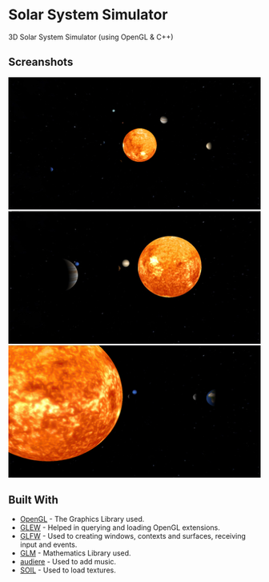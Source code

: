 # Solar System Simulator
 3D Solar System Simulator (using OpenGL & C++)

## Screanshots
![Solar System Simulator](https://github.com/egor-hru/Solar_System_Simulator/blob/master/Screenshots/1.jpg)
![Solar System Simulator](https://github.com/egor-hru/Solar_System_Simulator/blob/master/Screenshots/2.jpg)
![Solar System Simulator](https://github.com/egor-hru/Solar_System_Simulator/blob/master/Screenshots/3.jpg)

 ## Built With
* [OpenGL](https://www.opengl.org/) - The Graphics Library used.
* [GLEW](http://glew.sourceforge.net/) - Helped in querying and loading OpenGL extensions.
* [GLFW](https://www.glfw.org/) - Used to creating windows, contexts and surfaces, receiving input and events.
* [GLM](https://glm.g-truc.net/0.9.9/index.html) - Mathematics Library used.
* [audiere](http://audiere.sourceforge.net/) - Used to add music.
* [SOIL](https://www.lonesock.net/soil.html) - Used to load textures.
